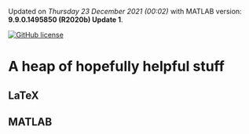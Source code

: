Updated on *Thursday 23 December 2021 (00:02)* with MATLAB version: **9.9.0.1495850 (R2020b) Update 1**.

[![GitHub license](https://img.shields.io/github/license/PBeamA/Resources)](https://github.com/PBeamA/Resources)

# A heap of hopefully helpful stuff
## LaTeX

## MATLAB

<!--
## MATLAB + LaTeX
-->
